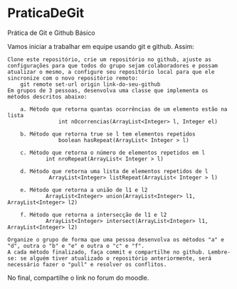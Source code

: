 # PraticaDeGit
Prática de Git e Github Básico

Vamos iniciar a trabalhar em equipe usando git e github. Assim:

    Clone este repositório, crie um repositório no github, ajuste as configurações para que todos do grupo sejam colaboradores e possam atualizar o mesmo, a configure seu repositório local para que ele sincronize com o novo repositório remoto:
        git remote set-url origin link-do-seu-github
    Em grupos de 3 pessoas, desenvolva uma classe que implementa os métodos descritos abaixo:

        a. Método que retorna quantas ocorrências de um elemento estão na lista
        			int nOcorrencias(ArrayList<Integer> l, Integer el)
        
        b. Método que retorna true se l tem elementos repetidos
            		boolean hasRepeat(ArrayList< Integer > l)
        
        c. Método que retorna o número de elementos repetidos em l
        		int nroRepeat(ArrayList< Integer > l)
        
        d. Método que retorna uma lista de elementos repetidos de l
        		 ArrayList<Integer> listRepeat(ArrayList< Integer > l)
        
        e. Método que retorna a união de l1 e l2
        		ArrayList<Integer> union(ArrayList<Integer> l1, ArrayList<Integer> l2)
        
        f. Método que retorna a intersecção de l1 e l2
        		ArrayList<Integer> intersect(ArrayList<Integer> l1, ArrayList<Integer> l2)

    Organize o grupo de forma que uma pessoa desenvolva os métodos "a" e "d", outra o "b" e "e" e outra o "c" e "f".
    A cada método finalizado, faça commit e compartilhe no github. Lembre-se: se alguém tiver atualizado o repositório anteriormente, será necessário fazer o "pull" e resolver os conflitos.

No final, compartilhe o link no forum do moodle.
